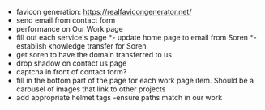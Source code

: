 - favicon generation: https://realfavicongenerator.net/
- send email from contact form
- performance on Our Work page
- fill out each service's page
*- update home page to email from Soren
*- establish knowledge transfer for Soren
- get soren to have the domain transferred to us
- drop shadow on contact us page
- captcha in front of contact form?
- fill in the bottom part of the page for each work page item. Should be a carousel of images that link to other projects
- add appropriate helmet tags
-ensure paths match in our work
